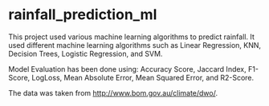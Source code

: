 # rainfall_prediction_ml
This project used various machine learning algorithms to predict rainfall.
It used different  machine learning algorithms such as Linear Regression, KNN, Decision Trees, Logistic Regression, and SVM.

Model Evaluation has been done using: Accuracy Score, Jaccard Index, F1-Score, LogLoss, Mean Absolute Error, Mean Squared Error, and R2-Score.

The data was taken from http://www.bom.gov.au/climate/dwo/.
